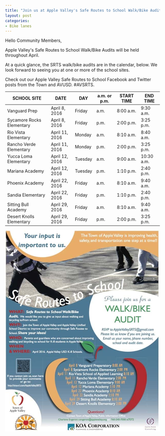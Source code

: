 ```yaml
---
title: "Join us at Apple Valley's Safe Routes to School Walk/Bike Audits"
layout: post
categories:
- Bike lanes
---
```


Hello Community Members,

Apple Valley's Safe Routes to School Walk/Bike Audits will be held throughout April.

At a quick glance, the SRTS walk/bike audits are in the calendar, below. We look forward to seeing you at one or more of the school sites.

Check out our Apple Valley Safe Routes to School Facebook and Twitter posts from the Town and AVUSD. #AVSRTS.

| SCHOOL SITE | DATE | DAY | a.m. or p.m. | START TIME | END TIME |
|---|---|---|---|---|---|
| Vanguard Prep | April 8, 2016 | Friday | a.m. | 8:00 a.m. | 9:30 a.m. |
| Sycamore Rocks Elementary | April 8, 2016 | Friday | p.m. | 2:00 p.m. | 3:25 p.m. |
| Rio Vista Elementary | April 11, 2016 | Monday | a.m. | 8:10 a.m. | 8:40 a.m. |
| Rancho Verde Elementary | April 11, 2016 | Monday | p.m. | 2:00 p.m. | 3:25 p.m. |
| Yucca Loma Elementary | April 12, 2016 | Tuesday | a.m. | 9:00 a.m. | 10:30 a.m. |
| Mariana Academy | April 12, 2016 | Tuesday | p.m. | 1:10 p.m. | 2:40 p.m. |
| Phoenix Academy | April 22, 2016 | Friday | a.m. | 8:10 a.m. | 9:40 a.m. |
| Sandia Elementary | April 22, 2016 | Friday | p.m. | 1:10 p.m. | 2:40 p.m. |
| Sitting Bull Academy | April 29, 2016 | Friday | a.m. | 8:10 a.m. | 9:40 a.m. |
| Desert Knolls Elementary | April 29, 2016 | Friday | p.m. | 2:00 p.m. | 3:25 p.m. |

![20160407-srts](/assets/img/2016/20160407-srts.jpg)